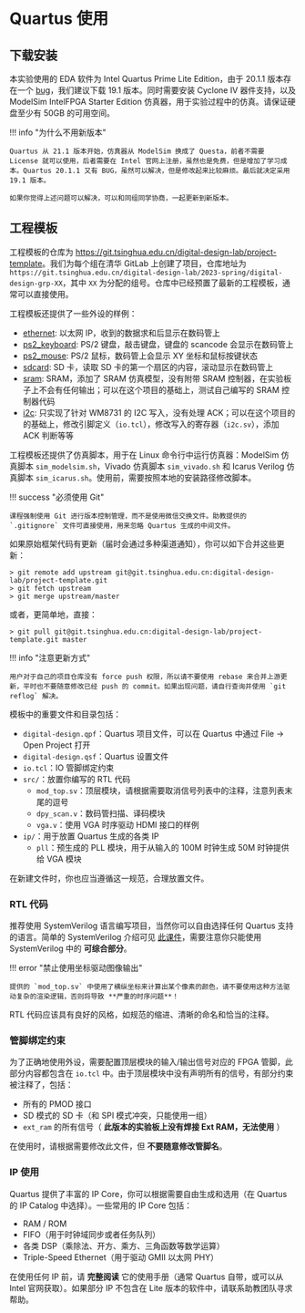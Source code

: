 # Quartus 使用

## 下载安装

本实验使用的 EDA 软件为 Intel Quartus Prime Lite Edition，由于 20.1.1 版本存在一个 [bug](https://community.intel.com/t5/Intel-Quartus-Prime-Software/Error-suppressible-vsim-12110-The-novopt-option-has-no-effect-on/td-p/1195522)，我们建议下载 19.1 版本。同时需要安装 Cyclone IV 器件支持，以及 ModelSim IntelFPGA Starter Edition 仿真器，用于实验过程中的仿真。请保证硬盘至少有 50GB 的可用空间。

!!! info "为什么不用新版本"

    Quartus 从 21.1 版本开始，仿真器从 ModelSim 换成了 Questa，前者不需要 License 就可以使用，后者需要在 Intel 官网上注册，虽然也是免费，但是增加了学习成本。Quartus 20.1.1 又有 BUG，虽然可以解决，但是修改起来比较麻烦。最后就决定采用 19.1 版本。

    如果你觉得上述问题可以解决，可以和同组同学协商，一起更新到新版本。

## 工程模板

<!-- 请从 [此处](static/digital-design-template.zip) 下载工程模板。解压后即可导入 Quartus 中，通常不需要更改任何设置即可使用。 -->

工程模板的仓库为 <https://git.tsinghua.edu.cn/digital-design-lab/project-template>。我们为每个组在清华 GitLab 上创建了项目，仓库地址为 `https://git.tsinghua.edu.cn/digital-design-lab/2023-spring/digital-design-grp-XX`，其中 `XX` 为分配的组号。仓库中已经预置了最新的工程模板，通常可以直接使用。

工程模板还提供了一些外设的样例：

- [ethernet](https://git.tsinghua.edu.cn/digital-design-lab/project-template/-/tree/ethernet): 以太网 IP，收到的数据求和后显示在数码管上
- [ps2_keyboard](https://git.tsinghua.edu.cn/digital-design-lab/project-template/-/tree/ps2_keyboard): PS/2 键盘，敲击键盘，键盘的 scancode 会显示在数码管上
- [ps2_mouse](https://git.tsinghua.edu.cn/digital-design-lab/project-template/-/tree/ps2_mouse): PS/2 鼠标，数码管上会显示 XY 坐标和鼠标按键状态
- [sdcard](https://git.tsinghua.edu.cn/digital-design-lab/project-template/-/tree/sdcard): SD 卡，读取 SD 卡的第一个扇区的内容，滚动显示在数码管上
- [sram](https://git.tsinghua.edu.cn/digital-design-lab/project-template/-/tree/sram): SRAM，添加了 SRAM 仿真模型，没有附带 SRAM 控制器，在实验板子上不会有任何输出；可以在这个项目的基础上，测试自己编写的 SRAM 控制器代码
- [i2c](https://git.tsinghua.edu.cn/digital-design-lab/project-template/-/tree/i2c): 只实现了针对 WM8731 的 I2C 写入，没有处理 ACK；可以在这个项目的的基础上，修改引脚定义（`io.tcl`），修改写入的寄存器（`i2c.sv`），添加 ACK 判断等等

工程模板还提供了仿真脚本，用于在 Linux 命令行中运行仿真器：ModelSim 仿真脚本 `sim_modelsim.sh`，Vivado 仿真脚本 `sim_vivado.sh` 和 Icarus Verilog 仿真脚本 `sim_icarus.sh`。使用前，需要按照本地的安装路径修改脚本。

!!! success "必须使用 Git"
    
    课程强制使用 Git 进行版本控制管理，而不是使用微信交换文件。助教提供的 `.gitignore` 文件可直接使用，用来忽略 Quartus 生成的中间文件。

如果原始框架代码有更新（届时会通过多种渠道通知），你可以如下合并这些更新：

```shell
> git remote add upstream git@git.tsinghua.edu.cn:digital-design-lab/project-template.git
> git fetch upstream
> git merge upstream/master
```

或者，更简单地，直接：

```shell
> git pull git@git.tsinghua.edu.cn:digital-design-lab/project-template.git master
```

!!! info "注意更新方式"

    用户对于自己的项目仓库没有 force push 权限，所以请不要使用 rebase 来合并上游更新，平时也不要随意修改已经 push 的 commit。如果出现问题，请自行查询并使用 `git reflog` 解决。

模板中的重要文件和目录包括：

* `digital-design.qpf`：Quartus 项目文件，可以在 Quartus 中通过 File → Open Project 打开
* `digital-design.qsf`：Quartus 设置文件
* `io.tcl`：IO 管脚绑定约束
* `src/`：放置你编写的 RTL 代码
    * `mod_top.sv`：顶层模块，请根据需要取消信号列表中的注释，注意列表末尾的逗号
    * `dpy_scan.v`：数码管扫描、译码模块
    * `vga.v`：使用 VGA 时序驱动 HDMI 接口的样例
* `ip/`：用于放置 Quartus 生成的各类 IP
    * `pll`：预生成的 PLL 模块，用于从输入的 100M 时钟生成 50M 时钟提供给 VGA 模块

在新建文件时，你也应当遵循这一规范，合理放置文件。

### RTL 代码

推荐使用 SystemVerilog 语言编写项目，当然你可以自由选择任何 Quartus 支持的语言。简单的 SystemVerilog 介绍可见 [此课件](static/systemverilog.pdf)，需要注意你只能使用 SystemVerilog 中的 **可综合部分**。

!!! error "禁止使用坐标驱动图像输出"

    提供的 `mod_top.sv` 中使用了横纵坐标来计算出某个像素的颜色，请不要使用这种方法驱动复杂的渲染逻辑，否则将导致 **严重的时序问题**！

RTL 代码应该具有良好的风格，如规范的缩进、清晰的命名和恰当的注释。

### 管脚绑定约束

为了正确地使用外设，需要配置顶层模块的输入/输出信号对应的 FPGA 管脚，此部分内容都包含在 `io.tcl` 中。由于顶层模块中没有声明所有的信号，有部分约束被注释了，包括：

* 所有的 PMOD 接口
* SD 模式的 SD 卡（和 SPI 模式冲突，只能使用一组）
* `ext_ram` 的所有信号（ **此版本的实验板上没有焊接 Ext RAM，无法使用** ）

在使用时，请根据需要修改此文件，但 **不要随意修改管脚名**。

### IP 使用

Quartus 提供了丰富的 IP Core，你可以根据需要自由生成和选用（在 Quartus 的 IP Catalog 中选择）。一些常用的 IP Core 包括：

* RAM / ROM
* FIFO（用于时钟域同步或者任务队列）
* 各类 DSP（乘除法、开方、乘方、三角函数等数学运算）
* Triple-Speed Ethernet（用于驱动 GMII 以太网 PHY）

在使用任何 IP 前，请 **完整阅读** 它的使用手册（通常 Quartus 自带，或可以从 Intel 官网获取）。如果部分 IP 不包含在 Lite 版本的软件中，请联系助教团队寻求帮助。
